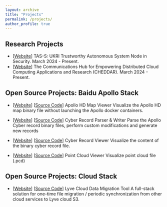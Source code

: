 ```yaml
---
layout: archive
title: "Projects"
permalink: /projects/
author_profile: true
---
```


Research Projects
---

* [[Website](https://tas-security.lancs.ac.uk/people/)] TAS-S: UKRI Trustworthy Autonomous System Node in Security.
  March 2024 - Present.
* [[Website](https://cheddarhub.org/)] The Communications Hub for Empowering Distributed Cloud Computing Applications and Research (CHEDDAR). March 2024 - Present.

Open Source Projects: Baidu Apollo Stack
---

* [[Website](https://ntutangyun.github.io/apollo-hd-map-viewer/)] [[Source Code](https://github.com/ntutangyun/apollo-hd-map-viewer)]
  Apollo HD Map Viewer Visualize the Apollo HD map binary file without launching the Apollo docker containers.

* [[Website](https://github.com/ntutangyun/CyberRecordParser)] [[Source Code](https://github.com/ntutangyun/CyberRecordParser)]
  Cyber Record Parser & Writer Parse the Apollo Cyber record binary files, perform custom modifications and generate new
  records

* [[Website](https://ntutangyun.github.io/cyber-recorder-viewer/)] [[Source Code](https://github.com/ntutangyun/cyber-recorder-viewer)]
  Cyber Record Viewer Visualize the content of the binary cyber record file.

* [[Website](https://ntutangyun.github.io/point-cloud-viewer)] [[Source Code](https://github.com/ntutangyun/point-cloud-viewer)]
  Point Cloud Viewer Visualize point cloud file (.pcd)

Open Source Projects: Cloud Stack
---

* [[Website](https://github.com/ntutangyun/Lyve-Cloud-Solutions-Samples/tree/main/hackathon-submissions/cloud-migration-yyqq1314)] [[Source Code](https://github.com/ntutangyun/Lyve-Cloud-Solutions-Samples/tree/main/hackathon-submissions/cloud-migration-yyqq1314)]
  Lyve Cloud Data Migration Tool A full-stack solution for one-time file migration / periodic synchronization from other
  cloud services to Lyve cloud S3.